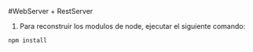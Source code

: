 #WebServer + RestServer

1. Para reconstruir los modulos de node, ejecutar el siguiente comando:

```npm install```